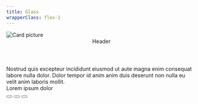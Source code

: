 ```yaml
---
title: Glass
wrapperClass: flex-1
---
```


<div class="relative theme theme--light n-24 p-24 overflow-hidden">
    <picture>
        <img class="object-cover md:aspect-wide md:aspect-ultrawide block absolute inset-0" src="https://source.unsplash.com/featured/300×300/?ocean" alt="Card picture">
    </picture>
    <article class="vv-card vv-card--glass lg:w-9/12 mx-auto">
        <header class="vv-card__header">Header</header>
        <div class="vv-card__content">
            Nostrud quis excepteur incididunt eiusmod ut aute magna enim
            consequat labore nulla dolor. Dolor tempor id anim anim duis
            deserunt non nulla eu velit anim laboris mollit.
        </div>
        <footer class="vv-card__footer flex justify-between items-center">
            <span>Lorem ipsum dolor</span>
            <div class="vv-button-group" role="group">
                <button type="button" class="vv-button vv-button--action-quiet">
                    <IconifyIcon icon="akar-icons:copy" />
                </button>
                <button type="button" class="vv-button vv-button--action-quiet">
                    <IconifyIcon icon="akar-icons:pencil" />
                </button>
                <button type="button" class="vv-button vv-button--action-quiet">
                    <IconifyIcon icon="akar-icons:trash-bin" />
                </button>
            </div>
        </footer>
    </article>
</div>